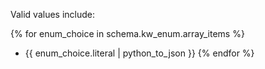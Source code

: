 Valid values include:

{% for enum_choice in schema.kw_enum.array_items %}
* {{ enum_choice.literal | python_to_json }}
{% endfor %}